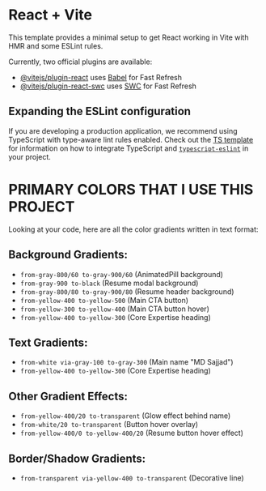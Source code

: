 # React + Vite

This template provides a minimal setup to get React working in Vite with HMR and some ESLint rules.

Currently, two official plugins are available:

- [@vitejs/plugin-react](https://github.com/vitejs/vite-plugin-react/blob/main/packages/plugin-react) uses [Babel](https://babeljs.io/) for Fast Refresh
- [@vitejs/plugin-react-swc](https://github.com/vitejs/vite-plugin-react/blob/main/packages/plugin-react-swc) uses [SWC](https://swc.rs/) for Fast Refresh

## Expanding the ESLint configuration

If you are developing a production application, we recommend using TypeScript with type-aware lint rules enabled. Check out the [TS template](https://github.com/vitejs/vite/tree/main/packages/create-vite/template-react-ts) for information on how to integrate TypeScript and [`typescript-eslint`](https://typescript-eslint.io) in your project.



# PRIMARY COLORS THAT I USE THIS PROJECT

Looking at your code, here are all the color gradients written in text format:

## Background Gradients:
- `from-gray-800/60 to-gray-900/60` (AnimatedPill background)
- `from-gray-900 to-black` (Resume modal background)
- `from-gray-800/80 to-gray-900/80` (Resume header background)
- `from-yellow-400 to-yellow-500` (Main CTA button)
- `from-yellow-300 to-yellow-400` (Main CTA button hover)
- `from-yellow-400 to-yellow-300` (Core Expertise heading)

## Text Gradients:
- `from-white via-gray-100 to-gray-300` (Main name "MD Sajjad")
- `from-yellow-400 to-yellow-300` (Core Expertise heading)

## Other Gradient Effects:
- `from-yellow-400/20 to-transparent` (Glow effect behind name)
- `from-white/20 to-transparent` (Button hover overlay)
- `from-yellow-400/0 to-yellow-400/20` (Resume button hover effect)

## Border/Shadow Gradients:
- `from-transparent via-yellow-400 to-transparent` (Decorative line)

